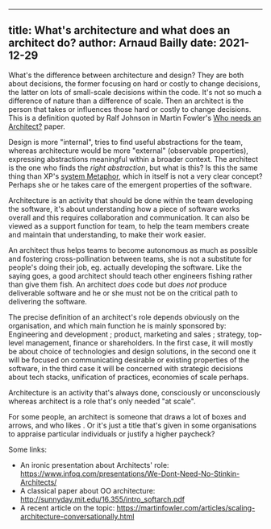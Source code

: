 ------------
title: What's architecture and what does an architect do?
author: Arnaud Bailly
date: 2021-12-29
------------


What's the difference between architecture and design? They are both about decisions, the former focusing on hard or costly to change decisions, the latter on lots of small-scale decisions within the code. It's not so much a difference of nature than a difference of scale. Then an architect is the person that takes or influences those hard or costly to change decisions. This is a definition quoted by Ralf Johnson in Martin Fowler's [Who needs an Architect?](https://martinfowler.com/ieeeSoftware/whoNeedsArchitect.pdf) paper.

Design is more "internal", tries to find useful abstractions for the team, whereas architecture would be more "external" (observable properties), expressing abstractions meaningful within a broader context. The architect is the one who finds the _right abstraction_, but what is this? Is this the same thing than XP's [system Metaphor](https://wiki.c2.com/?SystemMetaphor), which in itself is not a very clear concept? Perhaps she or he takes care of the emergent properties of the software.

Architecture is an activity that should be done within the team developing the software, it's about understanding how a piece of software works overall and this requires collaboration and communication. It can also be viewed as a support function for team, to help the team members create and maintain that understanding, to make their work easier.

An architect thus helps teams to become autonomous as much as possible and fostering cross-pollination between teams, she is not a substitute for people's doing their job, eg. actually developing the software. Like the saying goes, a good architect should teach other engineers fishing rather than give them fish. An architect _does_ code but _does not_ produce deliverable software and he or she must not be on the critical path to delivering the software.

The precise definition of an architect's role depends obviously on the organisation, and which main function he is mainly sponsored by: Engineering and development ; product, marketing and sales ; strategy, top-level management, finance or shareholders. In the first case, it will mostly be about choice of technologies and design solutions, in the second one it will be focused on communicating desirable or existing properties of the software, in the third case it will be concerned with strategic decisions about tech stacks, unification of practices, economies of scale perhaps.

Architecture is an activity that's always done, consciously or unconsciously whereas architect is a role that's only needed "at scale".

For some people, an architect is someone that draws a lot of boxes and arrows, and who likes . Or it's just a title that's given in some organisations to appraise particular individuals or justify a higher paycheck?

Some links:

* An ironic presentation about Architects' role: https://www.infoq.com/presentations/We-Dont-Need-No-Stinkin-Architects/
* A classical paper about OO architecture: http://sunnyday.mit.edu/16.355/intro_softarch.pdf
* A recent article on the topic: https://martinfowler.com/articles/scaling-architecture-conversationally.html
